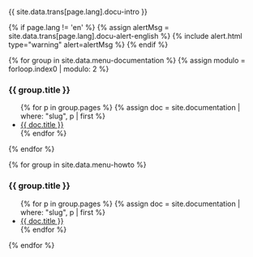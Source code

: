 
{{ site.data.trans[page.lang].docu-intro }}

{% if page.lang != 'en' %}
    {% assign alertMsg = site.data.trans[page.lang].docu-alert-english %}
    {% include alert.html type="warning" alert=alertMsg %}
{% endif %}

<div class="row">
{% for group in site.data.menu-documentation %}
    {% assign modulo = forloop.index0 | modulo: 2 %}
    <div class="col-md-6">
        <div class="card">
            <div class="card-status bg-blue"></div>
            <div class="card-header">
                <h3 class="card-title">{{ group.title }}</h3>
            </div>
            <div class="card-body">
                <ul>
                    {% for p in group.pages %}
                    {% assign doc = site.documentation | where: "slug", p | first %}
                    <li><a href="{{ doc.url }}">{{ doc.title }}</a></li>
                    {% endfor %}
                </ul>
            </div>
        </div>
    </div>
{% endfor %}

{% for group in site.data.menu-howto %}
<div class="col-md-6">
    <div class="card">
        <div class="card-status bg-blue"></div>
        <div class="card-header">
            <h3 class="card-title">{{ group.title }}</h3>
        </div>
        <div class="card-body">
            <ul>
                {% for p in group.pages %}
                {% assign doc = site.documentation | where: "slug", p | first %}
                    <li><a href="{{ doc.url }}">{{ doc.title }}</a></li>
                {% endfor %}
            </ul>
        </div>
    </div>
</div>
{% endfor %}
</div>
